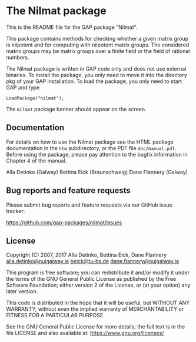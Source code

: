 # The Nilmat package

This is the README file for the GAP package "Nilmat".

This package contains methods for checking whether a given matrix group
is nilpotent and for computing with nilpotent matrix groups. The considered
matrix groups may be matrix groups over a finite field or the field of
rational numbers.

The Nilmat package is written in GAP code only and does not use
external binaries. To install the package, you only need to move
it into the directory pkg of your GAP installation. To load the
package, you only need to start GAP and type

    LoadPackage("nilmat");

The `Nilmat` package banner should appear on the screen.


## Documentation

For details on how to use the Nilmat package see the HTML
package documentation in the `htm` subdirectory, or the PDF file
`doc/manual.pdf`.
Before using the package, please pay attention to the bugfix
information in Chapter 4 of the manual.

  Alla Detinko (Galway)
  Bettina Eick (Braunschweig)
  Dane Flannery (Galway)


## Bug reports and feature requests

Please submit bug reports and feature requests via our GitHub issue tracker:

  <https://github.com/gap-packages/nilmat/issues>


## License

Copyright (C) 2007, 2017 Alla Detinko, Bettina Eick, Dane Flannery
<alla.detinko@nuigalway.ie>
<beick@tu-bs.de>
<dane.flannery@nuigalway.ie>

This program is free software; you can redistribute it and/or modify
it under the terms of the GNU General Public License as published by
the Free Software Foundation; either version 2 of the License, or
(at your option) any later version.

This code is distributed in the hope that it will be useful,
but WITHOUT ANY WARRANTY; without even the implied warranty
of MERCHANTABILITY or FITNESS FOR A PARTICULAR PURPOSE.

See the GNU General Public License for more details; the full text
is in the file LICENSE and also available at:
  <https://www.gnu.org/licenses/>
